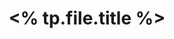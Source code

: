 ---
title: "<% tp.file.title %>"
author: ""
description: ""
created: "<% tp.file.creation_date() %>"
modified: "<% tp.file.last_modified_date() %>"
status: "draft"
categories: []
tags: []
aliases: []
---